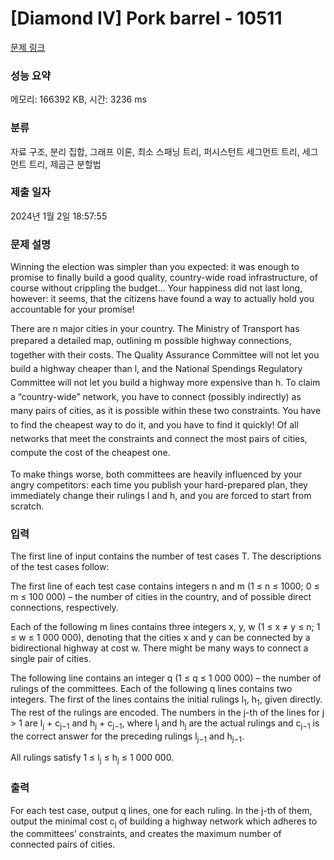 # [Diamond IV] Pork barrel - 10511 

[문제 링크](https://www.acmicpc.net/problem/10511) 

### 성능 요약

메모리: 166392 KB, 시간: 3236 ms

### 분류

자료 구조, 분리 집합, 그래프 이론, 최소 스패닝 트리, 퍼시스턴트 세그먼트 트리, 세그먼트 트리, 제곱근 분할법

### 제출 일자

2024년 1월 2일 18:57:55

### 문제 설명

<p>Winning the election was simpler than you expected: it was enough to promise to finally build a good quality, country-wide road infrastructure, of course without crippling the budget... Your happiness did not last long, however: it seems, that the citizens have found a way to actually hold you accountable for your promise!</p>

<p>There are n major cities in your country. The Ministry of Transport has prepared a detailed map, outlining  <span style="line-height:1.6em">m possible highway connections, together with their costs. The Quality Assurance Committee will not let you build a highway cheaper than l, and the National Spendings Regulatory Committee will not let you build a highway more expensive than h. To claim a “country-wide” network, you have to connect (possibly indirectly) as many pairs of cities, as it is possible within these two constraints. You have to find the cheapest way to do it, and you have to find it quickly! Of all networks that meet the constraints and connect the most pairs of cities, compute the cost of the cheapest one.</span></p>

<p>To make things worse, both committees are heavily influenced by your angry competitors: each time you publish your hard-prepared plan, they immediately change their rulings l and h, and you are forced to start from scratch.</p>

### 입력 

 <p>The first line of input contains the number of test cases T. The descriptions of the test cases follow: </p>

<p>The first line of each test case contains integers n and m (1 ≤ n ≤ 1000; 0 ≤ m ≤ 100 000) – the number of cities in the country, and of possible direct connections, respectively.</p>

<p>Each of the following m lines contains three integers x, y, w (1 ≤ x ≠ y ≤ n; 1 ≤ w ≤ 1 000 000), denoting that the cities x and y can be connected by a bidirectional highway at cost w. There might be many ways to connect a single pair of cities.</p>

<p>The following line contains an integer q (1 ≤ q ≤ 1 000 000) – the number of rulings of the committees. Each of the following q lines contains two integers. The first of the lines contains the initial rulings l<sub>1</sub>, h<sub>1</sub>, given directly. The rest of the rulings are encoded. The numbers in the j-th of the lines for j > 1 are l<sub>j</sub> + c<sub>j−1</sub> and h<sub>j</sub> + c<sub>j−1</sub>, where l<sub>j</sub> and h<sub>j</sub> are the actual rulings and c<sub>j−1</sub> is the correct answer for the preceding rulings l<sub>j−1</sub> and h<sub>j−1</sub>. </p>

<p>All rulings satisfy 1 ≤ l<sub>j</sub> ≤ h<sub>j</sub> ≤ 1 000 000.</p>

### 출력 

 <p>For each test case, output q lines, one for each ruling. In the j-th of them, output the minimal cost c<sub>j</sub> of building a highway network which adheres to the committees’ constraints, and creates the maximum number of connected pairs of cities.</p>

